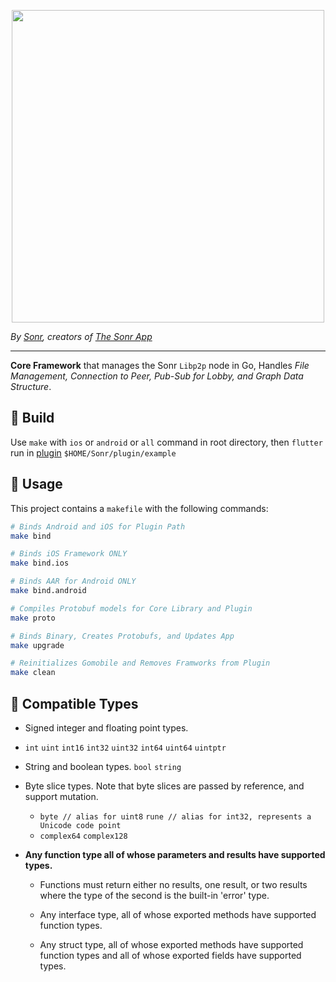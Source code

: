 
<p align="center">
<img width="500" src="https://uploads-ssl.webflow.com/60e4b57e5960f8d0456720e7/60fbc0e3fcdf204c7ed9946b_Github%20-%20Core.png">
</p>

*By [Sonr](https://www.sonr.io), creators of [The Sonr App](https://www.twitter.com/TheSonrApp)*

---

**Core Framework** that manages the Sonr `Libp2p` node in Go, Handles *File Management, Connection to Peer, Pub-Sub for Lobby, and Graph Data Structure*.

## 🔷 Build
Use `make` with `ios` or `android` or `all` command in root directory, then `flutter` run in [plugin]("https://github.com/sonr-io/plugin") `$HOME/Sonr/plugin/example`


## 🔷 Usage
This project contains a `makefile` with the following commands:
```bash
# Binds Android and iOS for Plugin Path
make bind

# Binds iOS Framework ONLY
make bind.ios

# Binds AAR for Android ONLY
make bind.android

# Compiles Protobuf models for Core Library and Plugin
make proto

# Binds Binary, Creates Protobufs, and Updates App
make upgrade

# Reinitializes Gomobile and Removes Framworks from Plugin
make clean
```

## 🔷 Compatible Types

- Signed integer and floating point types.
- `int` `uint` `int16` `int32` `uint32` `int64` `uint64` `uintptr`

- String and boolean types. `bool` `string`

- Byte slice types. Note that byte slices are passed by reference,
  and support mutation.
  - `byte // alias for uint8`  `rune // alias for int32, represents a Unicode code point`
  - `complex64` `complex128`

- **Any function type all of whose parameters and results have
  supported types.**
  - Functions must return either no results,
  one result, or two results where the type of the second is
  the built-in 'error' type.

  - Any interface type, all of whose exported methods have
  supported function types.

  - Any struct type, all of whose exported methods have
  supported function types and all of whose exported fields
  have supported types.
